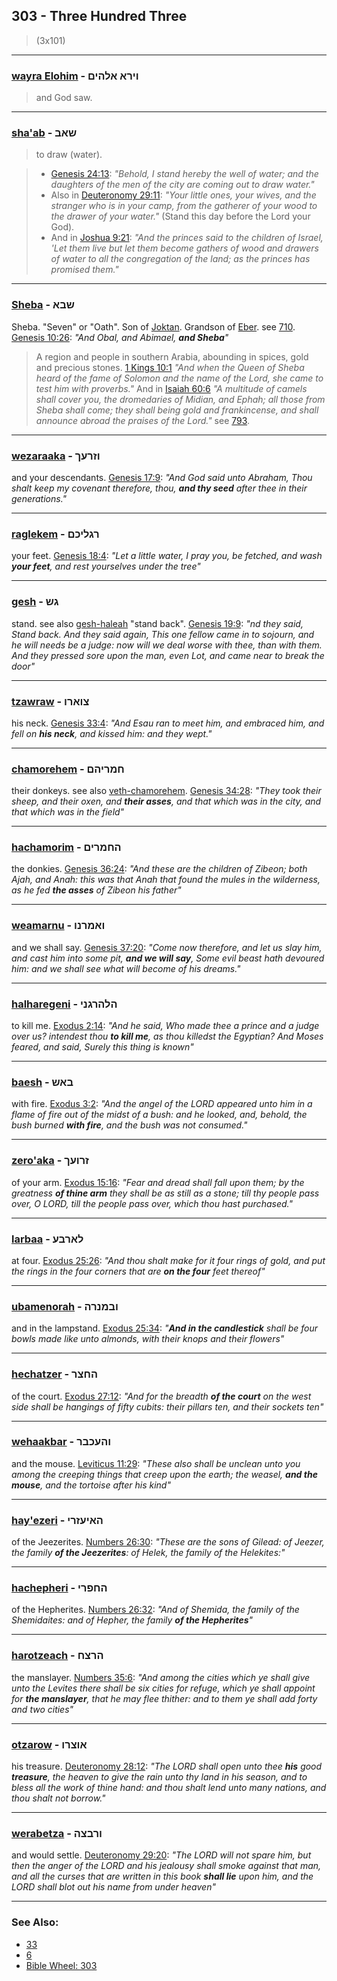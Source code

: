## 303 - Three Hundred Three
> (3x101)

---

### [wayra Elohim](/keys/VIRA.ALHIM) - וירא אלהים
> and God saw.

---

### [sha'ab](/keys/ShAB) - שאב
> to draw (water).

> - [Genesis 24:13](http://biblehub.com/genesis/24-13.htm): *"Behold, I stand hereby the well of water; and the daughters of the men of the city are coming out to draw water."*
> - Also in [Deuteronomy 29:11](http://biblehub.com/deuteronomy/29-11.htm): *"Your little ones, your wives, and the stranger who is in your camp, from the gatherer of your wood to the drawer of your water."* (Stand this day before the Lord your God).
> - And in [Joshua 9:21](http://biblehub.com/joshua/9-21.htm): *"And the princes said to the children of Israel, 'Let them live  but let them become gathers of wood and drawers of water to all the congregation of the land; as the princes has promised them."*

---

### [Sheba](/keys/ShBA) - שבא
Sheba. "Seven" or "Oath". Son of [Joktan](/keys/IQTN). Grandson of [Eber](/keys/OBR). see [710](710). [Genesis 10:26](https://biblehub.com/genesis/10-26.htm): *"And Obal, and Abimael, **and Sheba**"*

> A region and people in southern Arabia, abounding in spices, gold and precious stones. [1 Kings 10:1](http://biblehub.com/1_kings/10-1.htm) *"And when the Queen of Sheba heard of the fame of Solomon and the name of the Lord, she came to test him with proverbs."* And in [Isaiah 60:6](http://biblehub.com/isaiah/60-6.htm) *"A multitude of camels shall cover you, the dromedaries of Midian, and Ephah; all those from Sheba shall come; they shall being gold and frankincense, and shall announce abroad the praises of the Lord."* see [793](793).

---

### [wezaraaka](/keys/VZROK) - וזרעך
and your descendants. [Genesis 17:9](https://biblehub.com/genesis/17-9.htm): *"And God said unto Abraham, Thou shalt keep my covenant therefore, thou, **and thy seed** after thee in their generations."*

---

### [raglekem](/keys/RGLIKM) - רגליכם
your feet. [Genesis 18:4](https://biblehub.com/genesis/18-4.htm): *"Let a little water, I pray you, be fetched, and wash **your feet**, and rest yourselves under the tree"*

---

### [gesh](/keys/GSh) - גש
stand. see also [gesh-haleah](/keys/GSh-HLAH) "stand back". [Genesis 19:9](https://biblehub.com/genesis/19-9.htm): *"nd they said, Stand back. And they said again, This one fellow came in to sojourn, and he will needs be a judge: now will we deal worse with thee, than with them. And they pressed sore upon the man, even Lot, and came near to break the door"*

---

### [tzawraw](/keys/TzVARV) - צוארו
his neck. [Genesis 33:4](https://biblehub.com/genesis/33-4.htm): *"And Esau ran to meet him, and embraced him, and fell on **his neck**, and kissed him: and they wept."*

---

### [chamorehem](/keys/ChMRIHM) - חמריהם
their donkeys. see also [veth-chamorehem](/keys/VATh-ChMRIHM). [Genesis 34:28](https://biblehub.com/genesis/34-28.htm): *"They took their sheep, and their oxen, and **their asses**, and that which was in the city, and that which was in the field"*

---

### [hachamorim](/keys/HChMRIM) - החמרים
the donkies. [Genesis 36:24](https://biblehub.com/genesis/36-24.htm): *"And these are the children of Zibeon; both Ajah, and Anah: this was that Anah that found the mules in the wilderness, as he fed **the asses** of Zibeon his father"*

---

### [weamarnu](/keys/VAMRNV) - ואמרנו
and we shall say. [Genesis 37:20](https://biblehub.com/genesis/37-20.htm): *"Come now therefore, and let us slay him, and cast him into some pit, **and we will say**, Some evil beast hath devoured him: and we shall see what will become of his dreams."*

---

### [halharegeni](/keys/HLHRGNI) - הלהרגני
to kill me. [Exodus 2:14](https://biblehub.com/exodus/2-14.htm): *"And he said, Who made thee a prince and a judge over us? intendest thou **to kill me**, as thou killedst the Egyptian? And Moses feared, and said, Surely this thing is known"*

---

### [baesh](/keys/BASh) - באש
with fire. [Exodus 3:2](https://biblehub.com/exodus/3-2.htm): *"And the angel of the LORD appeared unto him in a flame of fire out of the midst of a bush: and he looked, and, behold, the bush burned **with fire**, and the bush was not consumed."*

---

### [zero'aka](/keys/ZRVOK) - זרועך
of your arm. [Exodus 15:16](https://biblehub.com/exodus/15-16.htm): *"Fear and dread shall fall upon them; by the greatness **of thine arm** they shall be as still as a stone; till thy people pass over, O LORD, till the people pass over, which thou hast purchased."*

---

### [larbaa](/keys/LARBO) - לארבע
at four. [Exodus 25:26](https://biblehub.com/exodus/25-26.htm): *"And thou shalt make for it four rings of gold, and put the rings in the four corners that are **on the four** feet thereof"*

---

### [ubamenorah](/keys/VBMNRH) - ובמנרה
and in the lampstand. [Exodus 25:34](https://biblehub.com/exodus/25-34.htm): *"**And in the candlestick** shall be four bowls made like unto almonds, with their knops and their flowers"*

---

### [hechatzer](/keys/HChTzR) - החצר
of the court. [Exodus 27:12](https://biblehub.com/exodus/27-12.htm): *"And for the breadth **of the court** on the west side shall be hangings of fifty cubits: their pillars ten, and their sockets ten"*

---

### [wehaakbar](/keys/VHOKBR) - והעכבר
and the mouse. [Leviticus 11:29](https://biblehub.com/leviticus/11-29.htm): *"These also shall be unclean unto you among the creeping things that creep upon the earth; the weasel, **and the mouse**, and the tortoise after his kind"*

---

### [hay'ezeri](/keys/HAIOZRI) - האיעזרי
of the Jeezerites. [Numbers 26:30](https://biblehub.com/numbers/26-30.htm): *"These are the sons of Gilead: of Jeezer, the family **of the Jeezerites**: of Helek, the family of the Helekites:"*

---

### [hachepheri](/keys/HChPRI) - החפרי
of the Hepherites. [Numbers 26:32](https://biblehub.com/numbers/26-32.htm): *"And of Shemida, the family of the Shemidaites: and of Hepher, the family **of the Hepherites**"*

---

### [harotzeach](/keys/HRTzCh) - הרצח
the manslayer. [Numbers 35:6](https://biblehub.com/numbers/35-6.htm): *"And among the cities which ye shall give unto the Levites there shall be six cities for refuge, which ye shall appoint for **the manslayer**, that he may flee thither: and to them ye shall add forty and two cities"*

---

### [otzarow](/keys/AVTzRV) - אוצרו
his treasure. [Deuteronomy 28:12](https://biblehub.com/deuteronomy/28-12.htm): *"The LORD shall open unto thee **his** good **treasure**, the heaven to give the rain unto thy land in his season, and to bless all the work of thine hand: and thou shalt lend unto many nations, and thou shalt not borrow."*

---

### [werabetza](/keys/VRBTzH) - ורבצה
and would settle. [Deuteronomy 29:20](https://biblehub.com/deuteronomy/29-20.htm): *"The LORD will not spare him, but then the anger of the LORD and his jealousy shall smoke against that man, and all the curses that are written in this book **shall lie** upon him, and the LORD shall blot out his name from under heaven"*

---

### See Also:

- [33](33)
- [6](6)
- [Bible Wheel: 303](https://www.biblewheel.com//GR/GR_Database.php?SearchBy_Gematria=303)

